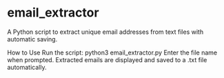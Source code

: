 # email_extractor
A Python script to extract unique email addresses from text files with automatic saving.

How to Use
Run the script:
python3 email_extractor.py
Enter the file name when prompted.
Extracted emails are displayed and saved to a .txt file automatically.

